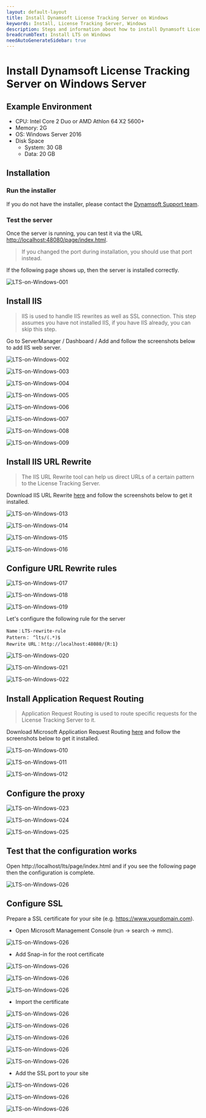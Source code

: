 ```yaml
---
layout: default-layout
title: Install Dynamsoft License Tracking Server on Windows
keywords: Install, License Tracking Server, Windows
description: Steps and information about how to install Dynamsoft License Tracking Server on Windows
breadcrumbText: Install LTS on Windows
needAutoGenerateSidebar: true
---
```


# Install Dynamsoft License Tracking Server on Windows Server

## Example Environment

* CPU: Intel Core 2 Duo or AMD Athlon 64 X2 5600+
* Memory: 2G
* OS: Windows Server 2016
* Disk Space
  + System: 30 GB
  + Data: 20 GB

## Installation

### Run the installer

If you do not have the installer, please contact the [Dynamsoft Support team](mailto:support@dynamsoft.com).

### Test the server

Once the server is running, you can test it via the URL [http://localhost:48080/page/index.html](http://localhost:48080/page/index.html).

> If you changed the port during installation, you should use that port instead.

If the following page shows up, then the server is installed correctly.

![LTS-on-Windows-001]({{site.assets}}imgs/ltsonwin-001.png)

## Install IIS

> IIS is used to handle IIS rewrites as well as SSL connection. This step assumes you have not installed IIS, if you have IIS already, you can skip this step.

Go to ServerManager / Dashboard / Add and follow the screenshots below to add IIS web server.

![LTS-on-Windows-002]({{site.assets}}imgs/ltsonwin-002.png)

![LTS-on-Windows-003]({{site.assets}}imgs/ltsonwin-003.png)

![LTS-on-Windows-004]({{site.assets}}imgs/ltsonwin-004.png)

![LTS-on-Windows-005]({{site.assets}}imgs/ltsonwin-005.png)

![LTS-on-Windows-006]({{site.assets}}imgs/ltsonwin-006.png)

![LTS-on-Windows-007]({{site.assets}}imgs/ltsonwin-007.png)

![LTS-on-Windows-008]({{site.assets}}imgs/ltsonwin-008.png)

![LTS-on-Windows-009]({{site.assets}}imgs/ltsonwin-009.png)

## Install IIS URL Rewrite

> The IIS URL Rewrite tool can help us direct URLs of a certain pattern to the License Tracking Server.

Download IIS URL Rewrite [here](https://www.iis.net/downloads/microsoft/url-rewrite) and follow the screenshots below to get it installed.

![LTS-on-Windows-013]({{site.assets}}imgs/ltsonwin-013.png)

![LTS-on-Windows-014]({{site.assets}}imgs/ltsonwin-014.png)

![LTS-on-Windows-015]({{site.assets}}imgs/ltsonwin-015.png)

![LTS-on-Windows-016]({{site.assets}}imgs/ltsonwin-016.png)

## Configure URL Rewrite rules

![LTS-on-Windows-017]({{site.assets}}imgs/ltsonwin-017.png)

![LTS-on-Windows-018]({{site.assets}}imgs/ltsonwin-018.png)

![LTS-on-Windows-019]({{site.assets}}imgs/ltsonwin-019.png)

Let's configure the following rule for the server

``` text
Name：LTS-rewrite-rule
Pattern： ^lts/(.*)$
Rewrite URL：http://localhost:48080/{R:1}
```

![LTS-on-Windows-020]({{site.assets}}imgs/ltsonwin-020.png)

![LTS-on-Windows-021]({{site.assets}}imgs/ltsonwin-021.png)

![LTS-on-Windows-022]({{site.assets}}imgs/ltsonwin-022.png)

## Install Application Request Routing

> Application Request Routing is used to route specific requests for the License Tracking Server to it.

Download Microsoft Application Request Routing [here](https://www.microsoft.com/en-us/download/confirmation.aspx?id=47333) and follow the screenshots below to get it installed.

![LTS-on-Windows-010]({{site.assets}}imgs/ltsonwin-010.png)

![LTS-on-Windows-011]({{site.assets}}imgs/ltsonwin-011.png)

![LTS-on-Windows-012]({{site.assets}}imgs/ltsonwin-012.png)

## Configure the proxy

![LTS-on-Windows-023]({{site.assets}}imgs/ltsonwin-023.png)

![LTS-on-Windows-024]({{site.assets}}imgs/ltsonwin-024.png)

![LTS-on-Windows-025]({{site.assets}}imgs/ltsonwin-025.png)

## Test that the configuration works

Open http://localhost/lts/page/index.html and if you see the following page then the configuration is complete.

![LTS-on-Windows-026]({{site.assets}}imgs/ltsonwin-026.png)

## Configure SSL

Prepare a SSL certificate for your site (e.g. https://www.yourdomain.com).

* Open Microsoft Management Console (run -> search -> mmc).

![LTS-on-Windows-026]({{site.assets}}imgs/ltsonwin-027.png)

* Add Snap-in for the root certificate

![LTS-on-Windows-026]({{site.assets}}imgs/ltsonwin-028.png)

![LTS-on-Windows-026]({{site.assets}}imgs/ltsonwin-029.png)

![LTS-on-Windows-026]({{site.assets}}imgs/ltsonwin-030.png)

* Import the certificate

![LTS-on-Windows-026]({{site.assets}}imgs/ltsonwin-031.png)

![LTS-on-Windows-026]({{site.assets}}imgs/ltsonwin-032.png)

![LTS-on-Windows-026]({{site.assets}}imgs/ltsonwin-033.png)

![LTS-on-Windows-026]({{site.assets}}imgs/ltsonwin-034.png)

![LTS-on-Windows-026]({{site.assets}}imgs/ltsonwin-035.png)

* Add the SSL port to your site

![LTS-on-Windows-026]({{site.assets}}imgs/ltsonwin-036.png)

![LTS-on-Windows-026]({{site.assets}}imgs/ltsonwin-037.png)

![LTS-on-Windows-026]({{site.assets}}imgs/ltsonwin-038.png)
